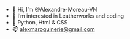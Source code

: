 - 👋 Hi, I’m @Alexandre-Moreau-VN
- 👀 I’m interested in Leatherworks and coding 
- 🌱 Python, Html & CSS
- 📫 alexmaroquinerie@gmail.com

<!---
Alexandre-Moreau-VN/Alexandre-Moreau-VN is a ✨ special ✨ repository because its `README.md` (this file) appears on your GitHub profile.
You can click the Preview link to take a look at your changes.
--->
